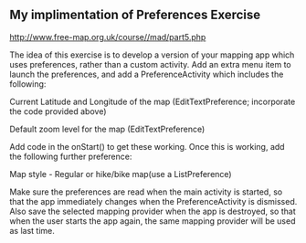 ## My implimentation of Preferences Exercise

http://www.free-map.org.uk/course//mad/part5.php

The idea of this exercise is to develop a version of your mapping app which uses preferences, rather than a custom activity. Add an extra menu item to launch the preferences, and add a PreferenceActivity which includes the following:

Current Latitude and Longitude of the map (EditTextPreference; incorporate the code provided above)

Default zoom level for the map (EditTextPreference)

Add code in the onStart() to get these working. Once this is working, add the following further preference:

Map style - Regular or hike/bike map(use a ListPreference)

Make sure the preferences are read when the main activity is started, so that the app immediately changes when the PreferenceActivity is dismissed. Also save the selected mapping provider when the app is destroyed, so that when the user starts the app again, the same mapping provider will be used as last time. 
